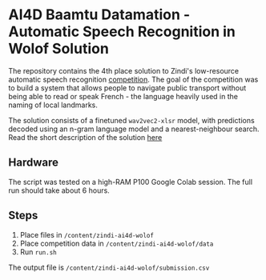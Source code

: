 # AI4D Baamtu Datamation - Automatic Speech Recognition in Wolof Solution

The repository contains the 4th place solution to Zindi's low-resource automatic speech recognition [competition](https://zindi.africa/competitions/ai4d-baamtu-datamation-automatic-speech-recognition-in-wolof). The goal of the competition was to build a system that allows people to navigate public transport without being able to read or speak French - the language heavily used in the naming of local landmarks.

The solution consists of a finetuned `wav2vec2-xlsr` model, with predictions decoded using an n-gram language model and a nearest-neighbour search. Read the short description of the solution [here](https://zindi.africa/competitions/ai4d-baamtu-datamation-automatic-speech-recognition-in-wolof/discussions/6290)

## Hardware
The script was tested on a high-RAM P100 Google Colab session. The full run should take about 6 hours.

## Steps
1. Place files in `/content/zindi-ai4d-wolof`
2. Place competition data in `/content/zindi-ai4d-wolof/data`
3. Run `run.sh`

The output file is `/content/zindi-ai4d-wolof/submission.csv`
